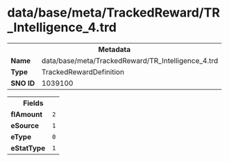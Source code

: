 <h1>data/base/meta/TrackedReward/TR_Intelligence_4.trd</h1><table><tr><th colspan="100%">Metadata</th></tr><tr><td><b>Name</b></td><td>data/base/meta/TrackedReward/TR_Intelligence_4.trd</td></tr><tr><td><b>Type</b></td><td>TrackedRewardDefinition</td></tr><tr><td><b>SNO ID</b></td><td>1039100</td></tr></table>

<table><tr><th colspan="100%">Fields</th></tr><tr><td><b>flAmount</b></td><td><code>2</code></td></tr><tr><td><b>eSource</b></td><td><code>1</code></td></tr><tr><td><b>eType</b></td><td><code>0</code></td></tr><tr><td><b>eStatType</b></td><td><code>1</code></td></tr></table>

